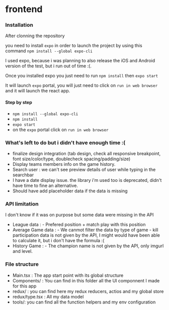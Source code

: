 # frontend

### Installation

After clonning the repository

you need to install `expo` in order to launch the project by using this command `npm install --global expo-cli`

I used expo, because i was planning to also release the iOS and Android version of the test, but i run out of time :(.

Once you installed expo you just need to  run `npm install` then `expo start`

It will launch `expo` portal, you will just need to click on `run in web browser` and it will launch the react app.

#### Step by step

- `npm install --global expo-cli`
- `npm install`
- `expo start`
- on the `expo` portal click on `run in web browser`

### What's left to do but i didn't have enough time :(

- finalize design integration (tab design, check all responsive breakpoint, font size/color/type, doublecheck spacing/padding/size)
- Display teams members info on the game history.
- Search user : we can't see preview details of user while typing in the searchbar
- I have a date display issue. the library i'm used too is deprecated, didn't have time to fine an alternative.
- Should have add placeholder data if the data is missing

### API limitation

I don't know if it was on purpose but some data were missing in the API

- League data : - Prefered position + match play with this position
- Average Game data : - We canmot filter the data by type of game 
                      - kill participation data is not given by the API, I might would have been able to calculate it, but i don't have the formula :(
- History Game : - The champion name is not given by the API, only imgurl and level. 

### File structure

- Main.tsx : The app start point with its global structure
- Components/ : You can find in this folder all the UI componnent I made for this app
- redux/ : you can find here my redux reducers, actios and my global store
- redux/type.tsx : All my data model
- tools/: you can find all the function helpers and my env configuration

